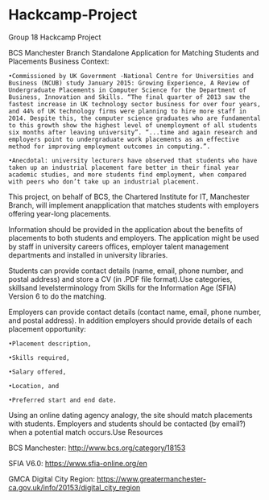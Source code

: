 # Hackcamp-Project
Group 18 Hackcamp Project

BCS Manchester Branch
Standalone Application for Matching Students and Placements
Business Context: 
    
    •Commissioned by UK Government -National Centre for Universities and Business (NCUB) study January 2015: Growing Experience, A Review of Undergraduate Placements in Computer Science for the Department of Business, Innovation and Skills. “The final quarter of 2013 saw the fastest increase in UK technology sector business for over four years, and 44% of UK technology firms were planning to hire more staff in 2014. Despite this, the computer science graduates who are fundamental to this growth show the highest level of unemployment of all students six months after leaving university”. “...time and again research and employers point to undergraduate work placements as an effective method for improving employment outcomes in computing.”.
    
    •Anecdotal: university lecturers have observed that students who have taken up an industrial placement fare better in their final year academic studies, and more students find employment, when compared with peers who don’t take up an industrial placement.

This project, on behalf of BCS, the Chartered Institute for IT, Manchester Branch, will implement anapplication that matches students with employers offering year-long placements.

Information should be provided in the application about the benefits of placements to both students and employers. The application might be used by staff in university careers offices, employer talent management departments and installed in university libraries.

Students can provide contact details (name, email, phone number, and postal address) and store a CV (in .PDF file format).Use categories, skillsand levelsterminology from Skills for the Information Age (SFIA) Version 6 to do the matching.

Employers can provide contact details (contact name, email, phone number, and postal address). In addition employers should provide details of each placement opportunity:
    
    •Placement description,
    
    •Skills required,
    
    •Salary offered,
    
    •Location, and
    
    •Preferred start and end date.
    
Using an online dating agency analogy, the site should match placements with students. Employers and students should be contacted (by email?) when a potential match occurs.Use Resources

BCS Manchester: http://www.bcs.org/category/18153

SFIA V6.0: https://www.sfia-online.org/en

GMCA Digital City Region: https://www.greatermanchester-ca.gov.uk/info/20153/digital_city_region
